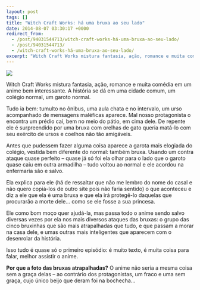 ```yaml
---
layout: post
tags: []
title: "Witch Craft Works: há uma bruxa ao seu lado"
date: 2014-08-07 03:30:17 +0000
redirect_from:
  - /post/94031544713/witch-craft-works-há-uma-bruxa-ao-seu-lado/
  - /post/94031544713/
  - /witch-craft-works-há-uma-bruxa-ao-seu-lado/
excerpt: "Witch Craft Works mistura fantasia, ação, romance e muita comédia em um anime bem interessante. A história se dá em uma cidade comum, um colégio normal, um garoto normal."
---
```


![](https://38.media.tumblr.com/7fe39d673b3638717ccc88172f9b8933/tumblr_inline_n9we7iFRcc1qju32f.jpg)

Witch Craft Works mistura fantasia, ação, romance e muita comédia em um
anime bem interessante. A história se dá em uma cidade comum, um colégio
normal, um garoto normal.

Tudo ia bem: tumulto no ônibus, uma aula chata e no intervalo, um urso
acompanhado de mensagens maléficas aparece. Mal nosso protagonista o
encontra um prédio caí, bem no meio do pátio, em cima dele. De repente
ele é surpreendido por uma bruxa com orelhas de gato queria matá-lo com
seu exército de ursos e coelhos não tão amigáveis.

Antes que pudessem fazer alguma coisa aparece a garota mais elogiada do
colégio, vestida bem diferente do normal: também bruxa. Usando um contra
ataque quase perfeito – quase já só foi ela olhar para o lado que o
garoto quase caiu em outra armadilha – tudo voltou ao normal e ele
acordou na enfermaria são e salvo.

Ela explica para ele (há de ressaltar que não me lembro do nome do casal
e não quero copiá-los de outro site pois não faria sentido) o que
aconteceu e diz a ele que ela é uma bruxa e que ela irá protegê-lo
daquelas que procurarão a morte dele… como se ele fosse a sua princesa.

Ele como bom moço quer ajudá-la, mas passa todo o anime sendo salvo
diversas vezes por ela nos mais diversos ataques das bruxas: o grupo das
cinco bruxinhas que são mais atrapalhadas que tudo, e que passam a morar
na casa dele, e umas outras mais inteligentes que aparecem com o
desenrolar da história.

Isso tudo é quase só o primeiro episódio: é muito texto, é muita coisa
para falar, melhor assistir o anime.

**Por que a foto das bruxas atrapalhadas?** O anime não seria a mesma
coisa sem a graça delas – ao contrário dos protagonistas, um fraco e uma
sem graça, cujo único beijo que deram foi na bochecha…

